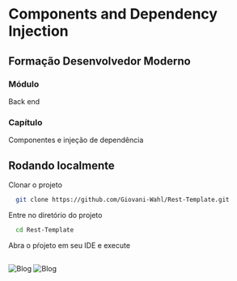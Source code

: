 # Components and Dependency Injection
## Formação Desenvolvedor Moderno 
### Módulo
Back end
### Capítulo
Componentes e injeção de dependência

## Rodando localmente

Clonar o projeto

```bash
  git clone https://github.com/Giovani-Wahl/Rest-Template.git
```

Entre no diretório do projeto

```bash
  cd Rest-Template
```
Abra o pŕojeto em seu IDE e execute
## 
![Blog](https://img.shields.io/badge/Spring_Boot-F2F4F9?style=for-the-badge&logo=spring-boot)
![Blog](https://img.shields.io/badge/IntelliJ_IDEA-000000.svg?style=for-the-badge&logo=intellij-idea&logoColor=white)

